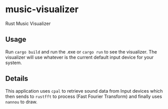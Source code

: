 # music-visualizer
Rust Music Visualizer

## Usage
Run `cargo build` and run the .exe or `cargo run` to see the visualizer.
The visualizer will use whatever is the current default input device for your system.

## Details
This application uses `cpal` to retrieve sound data from Input devices which then sends to `rustfft` to process (Fast Fourier Transform) and finally uses `nannou` to draw.

